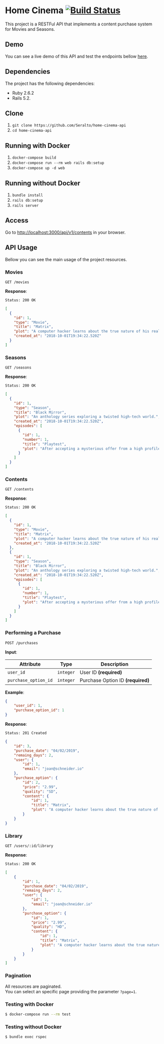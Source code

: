 # Home Cinema [![Build Status](https://travis-ci.org/Seralto/home-cinema-api.svg?branch=master)](https://travis-ci.org/Seralto/home-cinema-api)
This project is a RESTFul API that implements a content purchase system for Movies and Seasons.

## Demo
You can see a live demo of this API and test the endpoints bellow [here](https://home-cinema-api.herokuapp.com/api/v1/contents).

## Dependencies
The project has the following dependencies:

* Ruby 2.6.2
* Rails 5.2.

## Clone

1. `git clone https://github.com/Seralto/home-cinema-api`
2. `cd home-cinema-api`

## Running with Docker

1. `docker-compose build`
2. `docker-compose run --rm web rails db:setup`
3. `docker-compose up -d web`

## Running without Docker

1. `bundle install`
2. `rails db:setup`
3. `rails server`

## Access

Go to [http://localhost:3000/api/v1/contents](http://localhost:3000/api/v1/contents) in your browser.

## API Usage
Bellow you can see the main usage of the project resources.

### Movies

```
GET /movies
```

**Response**:

```
Status: 200 OK
```

```json
[
  {
    "id": 1,
    "type": "Movie",
    "title": "Matrix",
    "plot": "A computer hacker learns about the true nature of his reality and his role in the war against its controllers.",
    "created_at": "2018-10-01T19:34:22.520Z"
  }
]
```

### Seasons

```
GET /seasons
```

**Response**:

```
Status: 200 OK
```

```json
[
  {
    "id": 1,
    "type": "Season",
    "title": "Black Mirror",
    "plot": "An anthology series exploring a twisted high-tech world.",
    "created_at": "2018-10-01T19:34:22.520Z",
    "episodes": [
      {
        "id": 1,
        "number": 1,
        "title": "Playtest",
        "plot": "After accepting a mysterious offer from a high profile video game developer, things start to go wrong."
      }
    ]
  }
]
```

### Contents

```
GET /contents
```

**Response**:

```
Status: 200 OK
```

```json
[
  {
    "id": 1,
    "type": "Movie",
    "title": "Matrix",
    "plot": "A computer hacker learns about the true nature of his reality and his role in the war against its controllers.",
    "created_at": "2018-10-01T19:34:22.520Z"
  },
  {
    "id": 1,
    "type": "Season",
    "title": "Black Mirror",
    "plot": "An anthology series exploring a twisted high-tech world.",
    "created_at": "2018-10-01T19:34:22.520Z",
    "episodes": [
      {
        "id": 1,
        "number": 1,
        "title": "Playtest",
        "plot": "After accepting a mysterious offer from a high profile video game developer, things start to go wrong."
      }
    ]
  }
]
```

### Performing a Purchase

```
POST /purchases
```

**Input**:

Attribute	|	Type	|	Description
----	|	----	|	----
`user_id`	|	`integer`	|	User ID **(required)**
`purchase_option_id`	|	`integer`	|	Purchase Option ID **(required)**

**Example**:

```json
{
	"user_id": 1,
	"purchase_option_id": 1
}
```

**Response**:

```
Status: 201 Created
```

```json
{
    "id": 3,
    "purchase_date": "04/02/2019",
    "remaing_days": 2,
    "user": {
        "id": 1,
        "email": "joan@schneider.io"
    },
    "purchase_option": {
        "id": 2,
        "price": "2.99",
        "quality": "SD",
        "content": {
            "id": 1,
            "title": "Matrix",
            "plot": "A computer hacker learns about the true nature of his reality and his role in the war against its controllers."
        }
    }
}
```

### Library

```
GET /users/:id/library
```

**Response**:

```
Status: 200 OK
```

```json
[
    {
        "id": 1,
        "purchase_date": "04/02/2019",
        "remaing_days": 2,
        "user": {
            "id": 1,
            "email": "joan@schneider.io"
        },
        "purchase_option": {
            "id": 1,
            "price": "2.99",
            "quality": "HD",
            "content": {
                "id": 1,
                "title": "Matrix",
                "plot": "A computer hacker learns about the true nature of his reality and his role in the war against its controllers."
            }
        }
    }
]
```

### Pagination
All resources are paginated.\
You can select an specific page providing the parameter `?page=1`.

### Testing with Docker
```sh
$ docker-compose run --rm test
```

### Testing without Docker
```sh
$ bundle exec rspec
```
